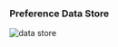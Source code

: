 ### Preference Data Store

![data store](https://user-images.githubusercontent.com/27923352/181573860-bcc6f98d-905f-4193-b1fe-086b989262b9.gif)
